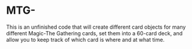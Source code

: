 MTG-
====

This is an unfinished code that will create different card objects for many different Magic-The Gathering cards, set them into a 60-card deck, and allow you to keep track of which card is where and at what time.
